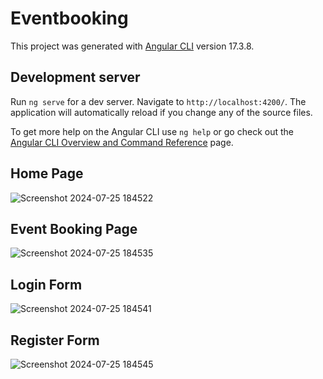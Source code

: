 # Eventbooking

This project was generated with [Angular CLI](https://github.com/angular/angular-cli) version 17.3.8.

## Development server

Run `ng serve` for a dev server. Navigate to `http://localhost:4200/`. The application will automatically reload if you change any of the source files.

To get more help on the Angular CLI use `ng help` or go check out the [Angular CLI Overview and Command Reference](https://angular.io/cli) page.
## Home Page
![Screenshot 2024-07-25 184522](https://github.com/user-attachments/assets/a93cb9aa-52b9-4e50-bdd8-a798f5cd3cf0)
## Event Booking Page 
![Screenshot 2024-07-25 184535](https://github.com/user-attachments/assets/33810ab7-9ffb-4539-94a5-21fe3995758d)
## Login Form
![Screenshot 2024-07-25 184541](https://github.com/user-attachments/assets/28bd4543-9681-49a8-a178-c7131040d09b)
## Register Form
![Screenshot 2024-07-25 184545](https://github.com/user-attachments/assets/13fe877a-4e80-4404-a5ca-3468b606935c)
